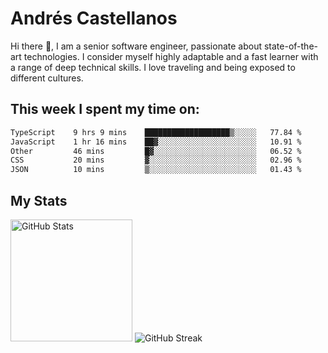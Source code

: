 # Andrés Castellanos

Hi there 👋, I am a senior software engineer, passionate about state-of-the-art technologies. I consider myself highly adaptable and a fast learner with a range of deep technical skills. I love traveling and being exposed to different cultures.

## This week I spent my time on:

<!--START_SECTION:waka-->

```txt
TypeScript    9 hrs 9 mins    ███████████████████▒░░░░░   77.84 %
JavaScript    1 hr 16 mins    ██▓░░░░░░░░░░░░░░░░░░░░░░   10.91 %
Other         46 mins         █▓░░░░░░░░░░░░░░░░░░░░░░░   06.52 %
CSS           20 mins         ▓░░░░░░░░░░░░░░░░░░░░░░░░   02.96 %
JSON          10 mins         ▒░░░░░░░░░░░░░░░░░░░░░░░░   01.43 %
```

<!--END_SECTION:waka-->

## My Stats

<img height="195" src="https://github-readme-stats.vercel.app/api?username=andrescv&show_icons=true&theme=onedark&hide_border=true&card_width=495" alt="GitHub Stats" />

<img src="https://streak-stats.demolab.com?user=andrescv&theme=one-dark-pro&hide_border=true" alt="GitHub Streak" />
